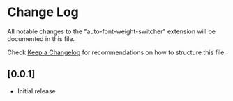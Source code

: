 # Change Log

All notable changes to the "auto-font-weight-switcher" extension will be documented in this file.

Check [Keep a Changelog](http://keepachangelog.com/) for recommendations on how to structure this file.

## [0.0.1]

- Initial release
